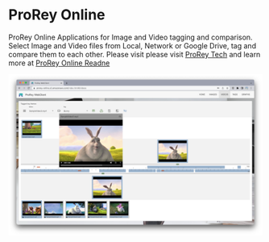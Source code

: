 # ProRey Online

ProRey Online Applications for Image and Video tagging and comparison. Select Image and Video files from Local, Network or Google Drive, tag and compare them to each other.
Please visit please visit [ProRey Tech](prorey.com) and learn more at [ProRey Online Readne](https://prorey.online/readme.html)

![ProRey Online](prorey-online.png)
